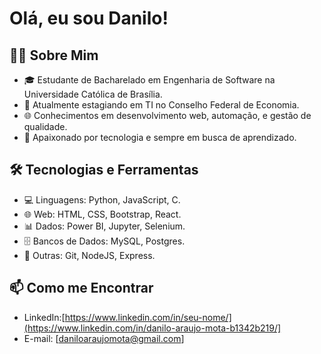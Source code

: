 # Olá, eu sou Danilo! 

## 👨‍💻 Sobre Mim

- 🎓 Estudante de Bacharelado em Engenharia de Software na Universidade Católica de Brasília.
- 💼 Atualmente estagiando em TI no Conselho Federal de Economia.
- 🌐 Conhecimentos em desenvolvimento web, automação, e gestão de qualidade.
- 🚀 Apaixonado por tecnologia e sempre em busca de aprendizado.

## 🛠️ Tecnologias e Ferramentas

- 💻 Linguagens: Python, JavaScript, C.
- 🌐 Web: HTML, CSS, Bootstrap, React.
- 📊 Dados: Power BI, Jupyter, Selenium.
- 🗄️ Bancos de Dados: MySQL, Postgres.
- 🚀 Outras: Git, NodeJS, Express.

## 📫 Como me Encontrar

- LinkedIn:[https://www.linkedin.com/in/seu-nome/](https://www.linkedin.com/in/danilo-araujo-mota-b1342b219/]
- E-mail: [daniloaraujomota@gmail.com]
